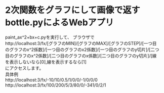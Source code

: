 # 2次関数をグラフにして画像で返すbottle.pyによるWebアプリ
paint_ax^2+bx+c.pyを実行して、
ブラウザで<br>http://localhost:3/fx/[グラフのMIN]/[グラフのMAX]/[グラフのSTEP]/[一つ目のグラフのx^2係数]/[一つ目のグラフのx2係数]/[一つ目のグラフのy切片]/[二つ目のグラフのx^2係数]/[二つ目のグラフのx係数]/[二つ目のグラフのy切片]/[線を表示しないなら[0],線を表示するなら[1]<br>にアクセスします。
<br>
具体例<br>
http://localhost:3/fx/-10/10/0.5/1/0/0/-1/0/0/0 <br>
http://localhost:3/fx/100/200/5/3/80/0/-341/0/2/1
